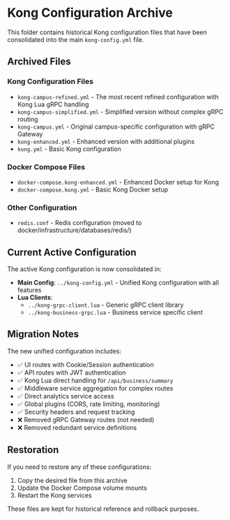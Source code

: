 # Kong Configuration Archive

This folder contains historical Kong configuration files that have been consolidated into the main `kong-config.yml` file.

## Archived Files

### Kong Configuration Files
- `kong-campus-refined.yml` - The most recent refined configuration with Kong Lua gRPC handling
- `kong-campus-simplified.yml` - Simplified version without complex gRPC routing
- `kong-campus.yml` - Original campus-specific configuration with gRPC Gateway
- `kong-enhanced.yml` - Enhanced version with additional plugins
- `kong.yml` - Basic Kong configuration

### Docker Compose Files
- `docker-compose.kong-enhanced.yml` - Enhanced Docker setup for Kong
- `docker-compose.kong.yml` - Basic Kong Docker setup

### Other Configuration
- `redis.conf` - Redis configuration (moved to docker/infrastructure/databases/redis/)

## Current Active Configuration

The active Kong configuration is now consolidated in:
- **Main Config**: `../kong-config.yml` - Unified Kong configuration with all features
- **Lua Clients**: 
  - `../kong-grpc-client.lua` - Generic gRPC client library
  - `../kong-business-grpc.lua` - Business service specific client

## Migration Notes

The new unified configuration includes:
- ✅ UI routes with Cookie/Session authentication
- ✅ API routes with JWT authentication  
- ✅ Kong Lua direct handling for `/api/business/summary`
- ✅ Middleware service aggregation for complex routes
- ✅ Direct analytics service access
- ✅ Global plugins (CORS, rate limiting, monitoring)
- ✅ Security headers and request tracking
- ❌ Removed gRPC Gateway routes (not needed)
- ❌ Removed redundant service definitions

## Restoration

If you need to restore any of these configurations:
1. Copy the desired file from this archive
2. Update the Docker Compose volume mounts
3. Restart the Kong services

These files are kept for historical reference and rollback purposes.